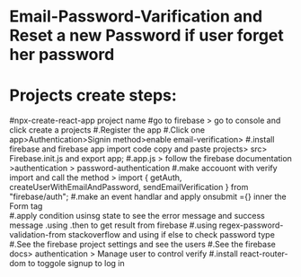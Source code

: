 # Email-Password-Varification and Reset a new Password if user forget her password
# Projects create steps:
#npx-create-react-app project name 
#go to firebase > go to console and click create a projects
#.Register the app
#.Click one  app>Authentication>Signin method>enable email-verification>
#.install firebase and firebase app import code copy and paste projects> src> Firebase.init.js and export app;
#.app.js > follow the firebase documentation >authentication > password-authentication 
#.make accouont with verify import and call the method > import { getAuth, createUserWithEmailAndPassword, sendEmailVerification } from "firebase/auth";
#.make an event handlar and apply onsubmit ={} inner the Form tag  
#.apply condition usinsg state to see the error message and success message .using .then to get result from firebase 
#.using regex-password-validation-from stackoverflow and using if else to check password type 
#.See the firebase project settings and see the  users 
#.See the firebase docs> authentication > Manage user to control verify 
#.install react-router-dom to toggole signup to log in 

